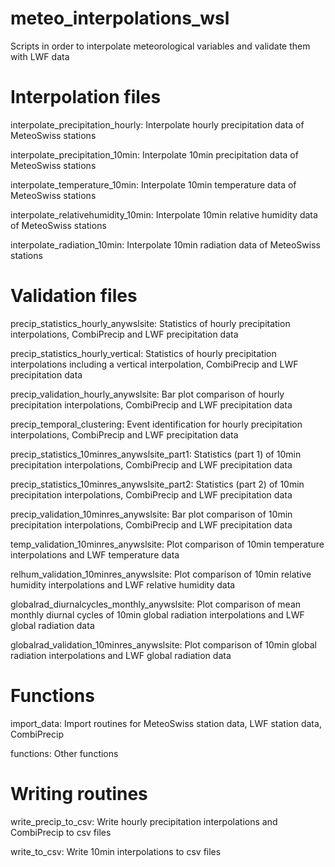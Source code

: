 # meteo_interpolations_wsl
Scripts in order to interpolate meteorological variables and validate them with LWF data

# Interpolation files
interpolate_precipitation_hourly: Interpolate hourly precipitation data of MeteoSwiss stations

interpolate_precipitation_10min: Interpolate 10min precipitation data of MeteoSwiss stations

interpolate_temperature_10min: Interpolate 10min temperature data of MeteoSwiss stations

interpolate_relativehumidity_10min: Interpolate 10min relative humidity data of MeteoSwiss stations

interpolate_radiation_10min: Interpolate 10min radiation data of MeteoSwiss stations

# Validation files
precip_statistics_hourly_anywslsite: Statistics of hourly precipitation interpolations, CombiPrecip and LWF precipitation data

precip_statistics_hourly_vertical: Statistics of hourly precipitation interpolations including a vertical interpolation, CombiPrecip and LWF precipitation data

precip_validation_hourly_anywslsite: Bar plot comparison of hourly precipitation interpolations, CombiPrecip and LWF precipitation data

precip_temporal_clustering: Event identification for hourly precipitation interpolations, CombiPrecip and LWF precipitation data

precip_statistics_10minres_anywslsite_part1: Statistics (part 1) of 10min precipitation interpolations, CombiPrecip and LWF precipitation data

precip_statistics_10minres_anywslsite_part2: Statistics (part 2) of 10min precipitation interpolations, CombiPrecip and LWF precipitation data

precip_validation_10minres_anywslsite: Bar plot comparison of 10min precipitation interpolations, CombiPrecip and LWF precipitation data

temp_validation_10minres_anywslsite: Plot comparison of 10min temperature interpolations and LWF temperature data

relhum_validation_10minres_anywslsite: Plot comparison of 10min relative humidity interpolations and LWF relative humidity data

globalrad_diurnalcycles_monthly_anywslsite: Plot comparison of mean monthly diurnal cycles of 10min global radiation interpolations and LWF global radiation data

globalrad_validation_10minres_anywslsite: Plot comparison of 10min global radiation interpolations and LWF global radiation data

# Functions
import_data: Import routines for MeteoSwiss station data, LWF station data, CombiPrecip

functions: Other functions

# Writing routines
write_precip_to_csv: Write hourly precipitation interpolations and CombiPrecip to csv files

write_to_csv: Write 10min interpolations to csv files
